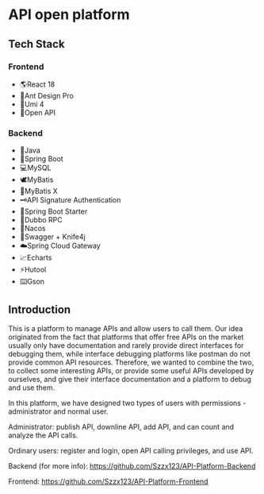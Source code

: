 # API open platform

## Tech Stack

### Frontend

- 🌎React 18
- 🐜Ant Design Pro
- 🍚Umi 4
- 🍾Open API

### Backend

- 🌲Java
- 🌿Spring Boot
- 💻MySQL
- 🕊️MyBatis
- 🦅MyBatis X
- 🗝️API Signature Authentication
- 🚴Spring Boot Starter
- 🛞Dubbo RPC
- 🏫Nacos
- 📑Swagger + Knife4j
- ☁️Spring Cloud Gateway
- 📈Echarts
- ⚡️Hutool
- ⌨️Gson

## Introduction

This is a platform to manage APIs and allow users to call them. Our idea originated from the fact that platforms that offer free APIs on the market usually only have documentation and rarely provide direct interfaces for debugging them, while interface debugging platforms like postman do not provide common API resources. Therefore, we wanted to combine the two, to collect some interesting APIs, or provide some useful APIs developed by ourselves, and give their interface documentation and a platform to debug and use them.

In this platform, we have designed two types of users with permissions - administrator and normal user.

Administrator: publish API, downline API, add API, and can count and analyze the API calls.

Ordinary users: register and login, open API calling privileges, and use API.

Backend (for more info): https://github.com/Szzx123/API-Platform-Backend

Frontend: https://github.com/Szzx123/API-Platform-Frontend
